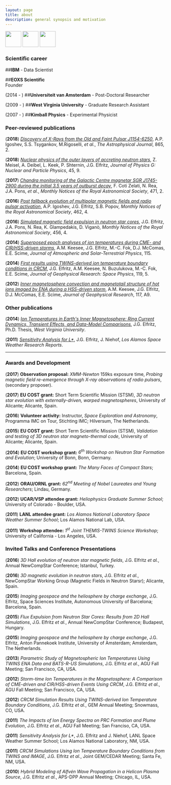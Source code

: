 ```yaml
---
layout: page
title: about
description: general synopsis and motivation
---
```


<a href="https://www.linkedin.com/in/justinelfritz/"><img src="https://mag06.github.io/linkedin_circ.svg" width="50" height="50"></a> <a href="https://www.researchgate.net/profile/Justin_Elfritz"><img src="https://mag06.github.io/ResearchGate2.png" width="50" height="50"></a> <a href="https://scholar.google.com/citations?user=TikZtJcAAAAJ&hl=en"><img src="https://mag06.github.io/google_cite1.png" width="50" height="50"></a> 

### Scientific career

##**IBM** - Data Scientist

##**EOXS Scientific**  
Founder

(2014 - ) ##**Universiteit van Amsterdam** - Post-Doctoral Researcher

(2009 - ) ##**West Virginia University** - Graduate Research Assistant

(2007 - ) ##**Kimball Physics** - Experimental Physicist


### Peer-reviewed publications

(**2018**) [*Discovery of X-Rays from the Old and Faint Pulsar J1154-6250*](https://ui.adsabs.harvard.edu/abs/2018ApJ...865..116I), A.P. Igoshev, S.S. Tsygankov, M.Rigoselli, *et al.*, *The Astrophysical Journal*, 865, 2.

(**2018**) [*Nuclear physics of the outer layers of accreting neutron stars*](https://ui.adsabs.harvard.edu/abs/2018JPhG...45i3001M), Z. Meisel, A. Deibel, L. Keek, P. Shternin, J.G. Elfritz, *Journal of Physics G: Nuclear and Particle Physics*, 45, 9. 

(**2017**) [*Chandra monitoring of the Galactic Centre magnetar SGR J1745-2900 during the initial 3.5 years of outburst decay*](https://ui.adsabs.harvard.edu/abs/2017MNRAS.471.1819C), F. Coti Zelati, N. Rea, J.A. Pons, *et al.*, *Monthly Notices of the Royal Astronomical Society*, 471, 2.

(**2016**) [*Post fallback evolution of multipolar magnetic fields and radio pulsar activation*](https://ui.adsabs.harvard.edu/abs/2016MNRAS.462.3689I), A.P. Igoshev, J.G. Elfritz, S.B. Popov, *Monthly Notices of the Royal Astronomical Society*, 462, 4.

(**2016**) [*Simulated magnetic field expulsion in neutron star cores*](https://ui.adsabs.harvard.edu/abs/2016MNRAS.456.4461E), J.G. Elfritz, J.A. Pons, N. Rea, K. Glampedakis, D. Viganò, *Monthly Notices of the Royal Astronomical Society*, 456, 4.

(**2014**) [*Superposed epoch analyses of ion temperatures during CME- and CIR/HSS-driven storms*](https://ui.adsabs.harvard.edu/abs/2014JASTP.115...67K), A.M. Keesee, J.G. Elfritz, M.-C. Fok, D.J. McComas, E.E. Scime, *Journal of Atmospheric and Solar-Terrestrial Physics*, 115. 

(**2014**) [*First results using TWINS-derived ion temperature boundary conditions in CRCM*](https://ui.adsabs.harvard.edu/abs/2014JGRA..119.3345E), J.G. Elfritz, A.M. Keesee, N. Buzulukova, M.-C. Fok, E.E. Scime, *Journal of Geophysical Research: Space Physics*, 119, 5.

(**2012**) [*Inner magnetosphere convection and magnetotail structure of hot ions imaged by ENA during a HSS-driven storm*](https://ui.adsabs.harvard.edu/abs/2012JGRA..117.0L06K), A.M. Keesee, J.G. Elfritz, D.J. McComas, E.E. Scime, *Journal of Geophysical Research*, 117, A9.

### Other publications

(**2014**) [*Ion Temperatures in Earth's Inner Magnetosphere: Ring Current Dynamics, Transient Effects, and Data-Model Comparisons*](https://researchrepository.wvu.edu/etd/563/), J.G. Elfritz, Ph.D. Thesis, *West Virginia University*. 

(**2011**) [*Sensitivity Analysis for L\**](https://www.lanl.gov/projects/national-security-education-center/space-earth-center/space-weather-school/papers-reports.php), J.G. Elfritz, J. Niehof, *Los Alamos Space Weather Research Reports*. 

---

### Awards and Development

(**2017**) **Observation proposal:** *XMM-Newton* 159ks exposure time, *Probing magnetic field re-emergence through X-ray observations of radio pulsars*, (secondary proposer).   

(**2017**) **EU COST grant:** Short Term Scientific Mission (STSM), *3D neutron star evolution with externally-driven, warped magnetospheres*, University of Alicante; Alicante, Spain. 

(**2016**) **Volunteer activity:** Instructor, *Space Exploration and Astronomy*, Programma IMC on Tour, Stichting IMC; Hilversum, The Netherlands.

(**2015**) **EU COST grant:** Short Term Scientific Mission (STSM), *Validation and testing of 3D neutron star magneto-thermal code*, University of Alicante; Alicante, Spain.

(**2014**) **EU COST workshop grant:** *6<sup>th</sup> Workshop on Neutron Star Formation and Evolution*; University of Bonn, Bonn, Germany.

(**2014**) **EU COST workshop grant:** *The Many Faces of Compact Stars*; Barcelona, Spain.

(**2012**) **ORAU/ORNL grant:** *62<sup>nd</sup> Meeting of Nobel Laureates and Young Researchers*; Lindau, Germany.

(**2012**) **UCAR/VSP attendee grant:** *Heliophysics Graduate Summer School*; University of Colorado - Boulder, USA.

(**2011**) **LANL attendee grant:** *Los Alamos National Laboratory Space Weather Summer School*; Los Alamos National Lab, USA.

(**2011**) **Workshop attendee:** *1<sup>st</sup> Joint THEMIS-TWINS Science Workshop*; University of California - Los Angeles, USA.


### Invited Talks and Conference Presentations

(**2016**) *3D Hall evolution of neutron star magnetic fields*, J.G. Elfritz *et al.*, Annual NewCompStar Conference; Istanbul, Turkey.

(**2016**) *3D magnetic evolution in neutron stars*, J.G. Elfritz *et al.*, NewCompStar Working Group (Magnetic Fields in Neutron Starsr); Alicante, Spain.

(**2015**) *Imaging geospace and the heliosphere by charge exchange*, J.G. Elfritz, Space Sciences Institute, Autonomous University of Barcelona; Barcelona, Spain.

(**2015**) *Flux Expulsion from Neutron Star Cores: Results from 2D Hall Simulations*, J.G. Elfritz *et al.*, Annual NewCompStar Conference; Budapest, Hungary.

(**2015**) *Imaging geospace and the heliosphere by charge exchange*, J.G. Elfritz, Anton Pannekoek Institute, University of Amsterdam; Amsterdam, The Netherlands.

(**2013**) *Parametric Study of Magnetospheric Ion Temperatures Using TWINS ENA Data and BATS-R-US Simulations*, J.G. Elfritz *et al.*, AGU Fall Meeting; San Francisco, CA, USA.

(**2012**) *Storm-time Ion Temperatures in the Magnetosphere: A Comparison of CME-driven and CIR/HSS-driven Events Using CRCM*, J.G. Elfritz *et al.*, AGU Fall Meeting; San Francisco, CA, USA.

(**2012**) *CRCM Simulation Results Using TWINS-derived Ion Temperature Boundary Conditions*, J.G. Elfritz *et al.*, GEM Annual Meeting; Snowmass, CO, USA.

(**2011**) *The Impacts of Ion Energy Spectra on PRC Formation and Plume Evolution*, J.G. Elfritz *et al.*, AGU Fall Meeting; San Franciso, CA, USA.

(**2011**) *Sensitivity Analysis for L\**, J.G. Elfritz and J. Niehof, LANL Space Weather Summer School; Los Alamos National Laboratory, NM, USA.

(**2011**) *CRCM Simulations Using Ion Temperature Boundary Conditions from TWINS and IMAGE*, J.G. Elfritz *et al.*, Joint GEM/CEDAR Meeting; Santa Fe, NM, USA.

(**2010**) *Hybrid Modeling of Alfvén Wave Propagation in a Helicon Plasma Source*, J.G. Elfritz *et al.*, APS-DPP Annual Meeting; Chicago, IL, USA.